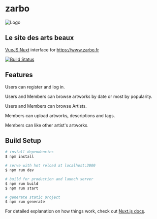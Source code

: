 # zarbo

![Logo](static/apple-touch-icon.png)



## Le site des arts beaux

[VueJS Nuxt](https://nuxtjs.org/) interface for https://www.zarbo.fr

[![Build Status](https://img.shields.io/github/workflow/status/thierry-guedj/zarbo-UI/CI)](https://github.com/thierry-guedj/zarbo-UI/actions?query=workflow%3ACI)

## Features
Users can register and log in.

Users and Members can browse artworks by date or most by popularity.

Users and Members can browse Artists.

Members can upload artworks, descriptions and tags.

Members can like other artist's artworks.


## Build Setup

```bash
# install dependencies
$ npm install

# serve with hot reload at localhost:3000
$ npm run dev

# build for production and launch server
$ npm run build
$ npm run start

# generate static project
$ npm run generate
```

For detailed explanation on how things work, check out [Nuxt.js docs](https://nuxtjs.org).
